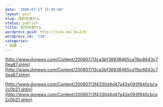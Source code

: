 ```yaml
---
date: '2006-07-17 15:38:00'
layout: post
slug: 政府在做什么
status: publish
title: 政府在做什么
wordpress_guid: http://jsms.me/?p=129
wordpress_id: '220'
categories:
- 收藏
---
```


[http://www.donews.com/Content/200607/13ca3bf38938465ca11bc6643c70ea87.shtm](http://www.donews.com/Content/200607/13ca3bf38938465ca11bc6643c70ea87.shtm)


[http://www.donews.com/Content/200607/3f4330d4d47a42e093f840cbca2c0b21.shtm](http://www.donews.com/Content/200607/3f4330d4d47a42e093f840cbca2c0b21.shtm)
